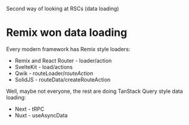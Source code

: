 Second way of looking at RSCs (data loading)

# Remix won data loading

Every modern framework has Remix style loaders:

- Remix and React Router - loader/action
- SvelteKit - load/actions
- Qwik - routeLoader$/routeAction$
- SolidJS - routeData/createRouteAction

Well, maybe not everyone, the rest are doing TanStack Query style data loading:

- Next - tRPC
- Nuxt - useAsyncData
